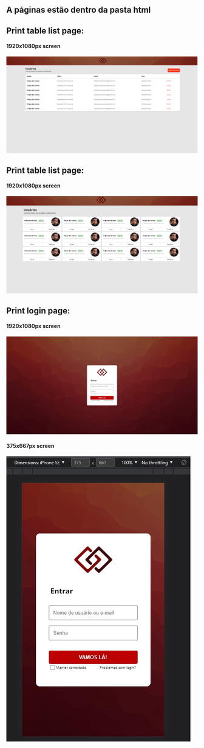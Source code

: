 ## A páginas estão dentro da pasta html

## Print table list page:
#### 1920x1080px screen
<img src="img/prints/tablelist1920.png"/>

## Print table list page:
#### 1920x1080px screen
<img src="img/prints/gridlist.png"/>

## Print login page:
#### 1920x1080px screen
<img src="img/prints/login1920.jpeg"/>

#### 375x667px screen
<img src="img/prints/login375.jpeg"/>